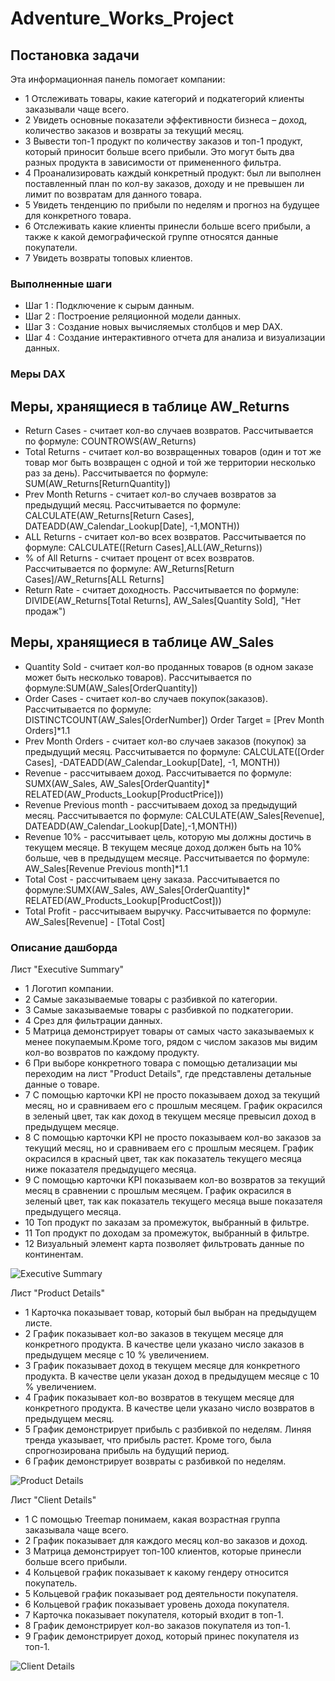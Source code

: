 # Adventure_Works_Project

## Постановка задачи

Эта информационная панель помогает компании:
- 1 Отслеживать товары, какие категорий и подкатегорий клиенты заказывали чаще всего.
- 2 Увидеть основные показатели эффективности бизнеса – доход, количество заказов и возвраты за текущий месяц.
- 3 Вывести топ-1 продукт по количеству заказов и топ-1 продукт, который приносит больше всего прибыли. Это могут быть два разных продукта в зависимости от примененного фильтра.
- 4 Проанализировать каждый конкретный продукт: был ли выполнен поставленный план по кол-ву заказов, доходу и не превышен ли лимит по возвратам для данного товара.
- 5 Увидеть тенденцию по прибыли по неделям и прогноз на будущее для конкретного товара.
- 6 Отслеживать какие клиенты принесли больше всего прибыли, а также к какой демографической группе относятся данные покупатели.
- 7 Увидеть возвраты топовых клиентов.

### Выполненные шаги

- Шаг 1 : Подключение к сырым данным.
- Шаг 2 : Построение реляционной модели данных.
- Шаг 3 : Создание новых вычисляемых столбцов и мер DAX.
- Шаг 4 : Создание интерактивного отчета для анализа и визуализации данных.

### Меры DAX
## Меры, хранящиеся в таблице AW_Returns
- Return Cases - считает кол-во случаев возвратов. Рассчитывается по формуле: COUNTROWS(AW_Returns)
- Total Returns - считает кол-во возвращенных товаров (один и тот же товар мог быть возвращен с одной и той же территории несколько раз за день). Рассчитывается по формуле: SUM(AW_Returns[ReturnQuantity])
- Prev Month Returns - считает кол-во случаев возвратов за предыдущий месяц. Рассчитывается по формуле: CALCULATE(AW_Returns[Return Cases], DATEADD(AW_Calendar_Lookup[Date], -1,MONTH))
- ALL Returns - считает кол-во всех возвратов. Рассчитывается по формуле: CALCULATE([Return Cases],ALL(AW_Returns))
- % of All Returns - считает процент от всех возвратов. Рассчитывается по формуле: AW_Returns[Return Cases]/AW_Returns[ALL Returns]
- Return Rate - считает доходность. Рассчитывается по формуле: DIVIDE(AW_Returns[Total Returns], AW_Sales[Quantity Sold], "Нет продаж")
## Меры, хранящиеся в таблице AW_Sales
- Quantity Sold - считает кол-во проданных товаров (в одном заказе может быть несколько товаров). Рассчитывается по формуле:SUM(AW_Sales[OrderQuantity])
- Order Cases - считает кол-во случаев покупок(заказов). Рассчитывается по формуле: DISTINCTCOUNT(AW_Sales[OrderNumber])
Order Target = [Prev Month Orders]*1.1
- Prev Month Orders - считает кол-во случаев заказов (покупок) за предыдущий месяц. Рассчитывается по формуле: CALCULATE([Order Cases], -DATEADD(AW_Calendar_Lookup[Date], -1, MONTH))
- Revenue - рассчитываем доход. Рассчитывается по формуле: SUMX(AW_Sales, AW_Sales[OrderQuantity]* RELATED(AW_Products_Lookup[ProductPrice]))
- Revenue Previous month - рассчитываем доход за предыдущий месяц. Рассчитывается по формуле: CALCULATE(AW_Sales[Revenue], DATEADD(AW_Calendar_Lookup[Date],-1,MONTH))
- Revenue 10% - рассчитывает цель, которую мы должны достичь в текущем месяце. В текущем месяце доход должен быть на 10% больше, чев в предыдущем месяце. Рассчитывается по формуле: AW_Sales[Revenue Previous month]*1.1
- Total Cost - рассчитываем цену заказа. Рассчитывается по формуле:SUMX(AW_Sales, AW_Sales[OrderQuantity]* RELATED(AW_Products_Lookup[ProductCost]))
- Total Profit - рассчитываем выручку. Рассчитывается по формуле: AW_Sales[Revenue] - [Total Cost]

### Описание дашборда

Лист "Executive Summary"
- 1 Логотип компании.
- 2 Самые заказываемые товары с разбивкой по категории.
- 3 Самые заказываемые товары с разбивкой по подкатегории.
- 4 Срез для фильтрации данных.
- 5 Матрица демонстрирует товары от самых часто заказываемых к менее покупаемым.Кроме того, рядом с числом заказов мы видим кол-во возвратов по каждому продукту.
- 6 При выборе конкретного товара с помощью детализации мы переходим на лист "Product Details", где представлены детальные данные о товаре.
- 7 С помощью карточки KPI не просто показываем доход за текущий месяц, но и сравниваем его с прошлым месяцем. График окрасился в зеленый цвет, так как доход в текущем месяце превысил доход в предыдущем месяце.
- 8 С помощью карточки KPI не просто показываем кол-во заказов за текущий месяц, но и сравниваем его с прошлым месяцем. График окрасился в красный цвет, так как показатель текущего месяца ниже показателя предыдущего месяца.
- 9 С помощью карточки KPI показываем кол-во возвратов за текущий месяц в сравнении с прошлым месяцем. График окрасился в зеленый цвет, так как показатель текущего месяца выше показателя предыдущего месяца.
- 10 Топ продукт по заказам за промежуток, выбранный в фильтре.
- 11 Топ продукт по доходам за промежуток, выбранный в фильтре.
- 12 Визуальный элемент карта позволяет фильтровать данные по континентам.

![Executive Summary](https://github.com/user-attachments/assets/37cfd024-d48e-427b-92c4-15fe0bf04ed5)

Лист "Product Details"
- 1 Карточка показывает товар, который был выбран на предыдущем листе.
- 2 График показывает кол-во заказов в текущем месяце для конкретного продукта. В качестве цели указано число заказов в предыдущем месяце с 10 % увеличением.
- 3 График показывает доход в текущем месяце для конкретного продукта. В качестве цели указан доход в предыдущем месяце с 10 % увеличением.
- 4 График показывает кол-во возвратов в текущем месяце для конкретного продукта. В качестве цели указано число возвратов в предыдущем месяц.
- 5 График демонстрирует прибыль с разбивкой по неделям. Линяя тренда указывает, что прибыль растет. Кроме того, была спрогнозирована прибыль на будущий период.
- 6 График демонстрирует возвраты с разбивкой по неделям.

![Product Details](https://github.com/user-attachments/assets/7b7d84ed-2dc0-43ea-ab67-c0f6fd1b0d4a)

Лист "Client Details"
- 1  С помощью Treemap понимаем, какая возрастная группа заказывала чаще всего.
- 2 График показывает для каждого месяц кол-во заказов и доход.
- 3 Матрица демонстрирует топ-100 клиентов, которые принесли больше всего прибыли.
- 4 Кольцевой график показывает к какому гендеру относится покупатель.
- 5 Кольцевой график показывает род деятельности покупателя.
- 6 Кольцевой график показывает уровень дохода покупателя.
- 7 Карточка показывает покупателя, который входит в топ-1.
- 8 График демонстрирует кол-во заказов покупателя из топ-1.
- 9 График демонстрирует доход, который принес покупателя из топ-1.

![Client Details](https://github.com/user-attachments/assets/9f44d96e-125e-4906-b110-f682ed3774c5)
